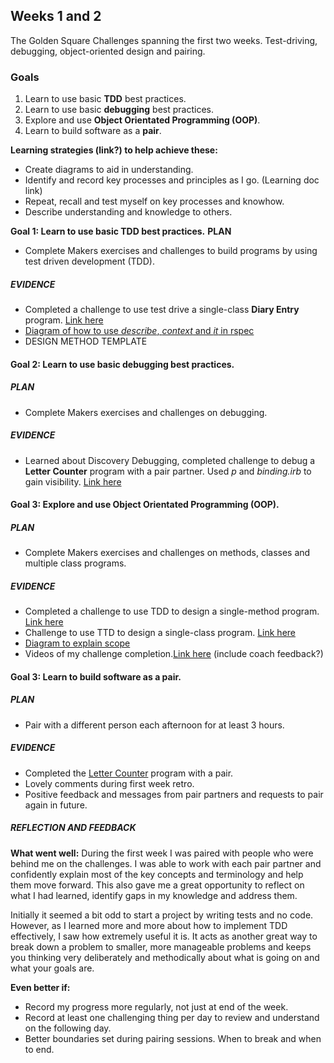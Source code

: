 ## Weeks 1 and 2
The Golden Square Challenges spanning the first two weeks.
Test-driving, debugging, object-oriented design and pairing.

### Goals
1. Learn to use basic **TDD** best practices.
2. Learn to use basic **debugging** best practices.
3. Explore and use **Object Orientated Programming (OOP)**.
4. Learn to build software as a **pair**.

**Learning strategies (link?) to help achieve these:**
- Create diagrams to aid in understanding.
- Identify and record key processes and principles as I go. (Learning doc link)
- Repeat, recall and test myself on key processes and knowhow.
- Describe understanding and knowledge to others.



**Goal 1: Learn to use basic **TDD** best practices.**
**PLAN**
- Complete Makers exercises and challenges to build programs by using test driven development (TDD).

##### EVIDENCE
- Completed a challenge to use test drive a single-class **Diary Entry** program. [Link here](https://github.com/AUTOMCAS/makers-projects/tree/main/week-1/phase-two/05_test_drive_a_class/challenge)
- [Diagram of how to use *describe*, *context* and *it* in rspec](https://github.com/AUTOMCAS/learning-journey/blob/main/diagrams/rspec-basics.jpg)
- DESIGN METHOD TEMPLATE 




#### Goal 2: Learn to use basic **debugging** best practices.
##### PLAN
- Complete Makers exercises and challenges on debugging.
##### EVIDENCE
- Learned about Discovery Debugging, completed challenge to debug a **Letter Counter** program with a pair partner. Used *p* and *binding.irb* to gain visibility. [Link here](https://github.com/AUTOMCAS/makers-projects/tree/main/week-1/phase-two/07_intermezzo_debugging_2)


#### Goal 3: Explore and use **Object Orientated Programming (OOP)**.
##### PLAN
- Complete Makers exercises and challenges on methods, classes and multiple class programs.
##### EVIDENCE
- Completed a challenge to use TDD to design a single-method program. [Link here](https://github.com/AUTOMCAS/makers-projects/tree/main/week-1/phase-two/03_design_a_single_method/challenge)
- Challenge to use TTD to design a single-class program. [Link here](https://github.com/AUTOMCAS/makers-projects/tree/main/week-1/phase-two/06_design_a_class/challenge)
- [Diagram to explain scope](https://github.com/AUTOMCAS/learning-journey/blob/main/diagrams/scope.png)
- Videos of my challenge completion.[Link here](https://github.com/AUTOMCAS/learning-journey/tree/main/videos/week_1) (include coach feedback?)

#### Goal 3: Learn to build software as a **pair**.
##### PLAN
- Pair with a different person each afternoon for at least 3 hours.
##### EVIDENCE
- Completed the [Letter Counter](https://github.com/AUTOMCAS/makers-projects/tree/main/week-1/phase-two/07_intermezzo_debugging_2) program with a pair.
- Lovely comments during first week retro.
- Positive feedback and messages from pair partners and requests to pair again in future.

##### REFLECTION AND FEEDBACK

**What went well:**
During the first week I was paired with people who were behind me on the challenges. I was able to work with each pair partner and confidently explain most of the key concepts and terminology and help them move forward. This also gave me a great opportunity to reflect on what I had learned, identify gaps in my knowledge and address them.

Initially it seemed a bit odd to start a project by writing tests and no code. However, as I learned more and more about how to implement TDD effectively, I saw how extremely useful it is. It acts as another great way to break down a problem to smaller, more manageable problems and keeps you thinking very deliberately and methodically about what is going on and what your goals are.

**Even better if:**
- Record my progress more regularly, not just at end of the week.
- Record at least one challenging thing per day to review and understand on the following day.
- Better boundaries set during pairing sessions. When to break and when to end.
